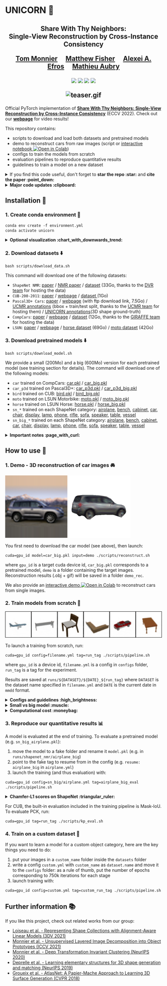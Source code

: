 # UNICORN :unicorn:

<div align="center">
<h2>
Share With Thy Neighbors:<br> Single-View Reconstruction by Cross-Instance Consistency
<p></p>

<a href="https://imagine.enpc.fr/~monniert/">Tom Monnier</a>&emsp;
<a href="https://techmatt.github.io/">Matthew Fisher</a>&emsp;
<a href="https://people.eecs.berkeley.edu/~efros/">Alexei A. Efros</a>&emsp;
<a href="https://imagine.enpc.fr/~aubrym/">Mathieu Aubry</a>

<p></p>

<a href="https://imagine.enpc.fr/~monniert/UNICORN/"><img 
src="https://img.shields.io/badge/-Webpage-blue.svg?colorA=333&logo=html5" height=35em></a>
<a href="https://arxiv.org/abs/2204.10310"><img 
src="https://img.shields.io/badge/-Paper-blue.svg?colorA=333&logo=arxiv" height=35em></a>
<a href="https://imagine.enpc.fr/~monniert/UNICORN/demo"><img 
src="https://img.shields.io/badge/-Demo-blue.svg?colorA=333&logo=googlecolab" height=35em></a>
<a href="https://imagine.enpc.fr/~monniert/UNICORN/ref.bib"><img 
src="https://img.shields.io/badge/-BibTeX-blue.svg?colorA=333&logo=latex" height=35em></a>
<p></p>

![teaser.gif](./media/teaser.gif)

</h2>
</div>

Official PyTorch implementation of [**Share With Thy Neighbors: Single-View Reconstruction by Cross-Instance Consistency**](https://arxiv.org/abs/2204.10310) (ECCV 2022).
Check out our [**webpage**](https://imagine.enpc.fr/~monniert/UNICORN) for video results!

This repository contains:

- scripts to download and load both datasets and pretrained models
- demo to reconstruct cars from raw images (script or [interactive notebook ![Open in Colab](https://colab.research.google.com/assets/colab-badge.svg)](https://imagine.enpc.fr/~monniert/UNICORN/demo))
- configs to train the models from scratch
- evaluation pipelines to reproduce quantitative results
- guidelines to train a model on a new dataset

<details>
<summary>If you find this code useful, don't forget to <b>star the repo :star:</b> and <b>cite the paper :point_down:</b></summary>

```
@inproceedings{monnier2022unicorn,
  title={{Share With Thy Neighbors: Single-View Reconstruction by Cross-Instance Consistency}},
  author={Monnier, Tom and Fisher, Matthew and Efros, Alexei A and Aubry, Mathieu},
  booktitle={{ECCV}},
  year={2022},
}
```

</details>

<details>
<summary><b>Major code updates :clipboard:</b></summary>

- 08/22: pytorch 1.10 instead of 1.5, big models, kp_eval.py, eval with gradient-based ICP with aniso scale, pascal3D car chamfer eval
- 05/22: first code release

</details>

## Installation :construction_worker:

### 1. Create conda environment :wrench:

```
conda env create -f environment.yml
conda activate unicorn
```

<details>
<summary><b>Optional visualization :chart_with_downwards_trend:</b></summary>
Some monitoring routines are implemented, you can use them by specifying your
visdom port in the config file. You will need to install visdom from source beforehand:

```
git clone https://github.com/facebookresearch/visdom
cd visdom && pip install -e .
```
</details>

### 2. Download datasets :arrow_down:

```
bash scripts/download_data.sh
```

This command will download one of the following datasets:

- `ShapeNet NMR`: [paper](https://arxiv.org/abs/1512.03012) / [NMR 
  paper](https://arxiv.org/abs/1711.07566) / 
  [dataset](https://s3.eu-central-1.amazonaws.com/avg-projects/differentiable_volumetric_rendering/data/NMR_Dataset.zip)
  (33Go, thanks to the [DVR 
  team](https://github.com/autonomousvision/differentiable_volumetric_rendering) for hosting 
  the data)
- `CUB-200-2011`: [paper](https://authors.library.caltech.edu/27452/1/CUB_200_2011.pdf) / 
  [webpage](http://www.vision.caltech.edu/visipedia/CUB-200-2011.html) /
  [dataset ](https://data.caltech.edu/tindfiles/serve/1239ea37-e132-42ee-8c09-c383bb54e7ff/) 
  (1Go)
- `Pascal3D+ Cars`: [paper](https://cvgl.stanford.edu/papers/xiang_wacv14.pdf) /
  [webpage](https://cvgl.stanford.edu/projects/pascal3d.html) (with ftp download link, 7.5Go) / [UCMR
  annotations](https://people.eecs.berkeley.edu/~shubham-goel/projects/ucmr/cachedir-others.tar.gz)
  (bbox + train/test split, thanks to the [UCMR team](https://github.com/shubham-goel/ucmr/) for hosting them) / 
  [UNICORN annotations](https://imagine.enpc.fr/~monniert/UNICORN/data/unicorn_anno.zip)(3D shape ground-truth)
- `CompCars`: [paper](http://mmlab.ie.cuhk.edu.hk/datasets/comp_cars/CompCars.pdf) / 
  [webpage](http://mmlab.ie.cuhk.edu.hk/datasets/comp_cars/) / 
  [dataset](https://s3.eu-central-1.amazonaws.com/avg-projects/giraffe/data/comprehensive_cars.zip) 
  (12Go, thanks to the [GIRAFFE team](https://github.com/autonomousvision/giraffe/) for 
  hosting the data)
- `LSUN`: [paper](http://arxiv.org/abs/1506.03365) / [webpage](https://www.yf.io/p/lsun) / 
  [horse dataset](http://dl.yf.io/lsun/objects/horse.zip) (69Go) / [moto 
  dataset](http://dl.yf.io/lsun/objects/motorbike.zip) (42Go)

### 3. Download pretrained models :arrow_down:

```
bash scripts/download_model.sh
```

We provide a small (200Mo) and a big (600Mo) version for each pretrained model (see training section for details).
The command will download one of the following models:

- `car` trained on CompCars: [car.pkl](https://drive.google.com/file/d/16aIw88ZiAUFUOOBFXdHOUNtJ1-w3zpJG/view?usp=sharing) / 
  [car_big.pkl](https://drive.google.com/file/d/1i7HF8EhI--EeES8X8GfN2wDzopulV5Z7/view?usp=sharing)
- `car_p3d` trained on Pascal3D+: [car_p3d.pkl](https://drive.google.com/file/d/1p3ow2LjgrkI3Rcdk-51w2qMg7vxV6doX/view?usp=sharing) /
  [car_p3d_big.pkl](https://drive.google.com/file/d/1N7njgw5tde9wWS6Nwc8WFgJJL61Xu_rs/view?usp=sharing)
- `bird` trained on CUB: [bird.pkl](https://drive.google.com/file/d/1nWrmMCjeJzK5nHhZ021CCYS-51LTpKHe/view?usp=sharing) /
  [bird_big.pkl](https://drive.google.com/file/d/1BsUFIYFnrwaMFzW25wx26vg8MS8hZloy/view?usp=sharing)
- `moto` trained on LSUN Motorbike: [moto.pkl](https://drive.google.com/file/d/1wuVjllVUSVWUyfoleSHd2qKiET-x-l1i/view?usp=sharing) /
  [moto_big.pkl](https://drive.google.com/file/d/1A9u-Pmc7UbC2n7Q3bfikFgKNFuKiq9jN/view?usp=sharing)
- `horse` trained on LSUN Horse: [horse.pkl](https://drive.google.com/file/d/1DoJ0HQ60veEPTmWB4JJ_NGQa5U_48Yhs/view?usp=sharing) /
  [horse_big.pkl](https://drive.google.com/file/d/1V6_XcegVNGHCRRwN2M_IvGL0_bcwhQtV/view?usp=sharing)
- `sn_*` trained on each ShapeNet category: 
  [airplane](https://drive.google.com/file/d/1WkqfL7zoOrPegHoZCFxy8kTI_DTnFj1W/view?usp=sharing), 
  [bench](https://drive.google.com/file/d/1__EgJZTtz2y3xI963vgY6j3-kTz8tHaC/view?usp=sharing), 
  [cabinet](https://drive.google.com/file/d/1Yql_enYUniDDP8HXhQ-ZD9hWuvpI6wj6/view?usp=sharing), 
  [car](https://drive.google.com/file/d/1nF_xJfdUsepUkN-i88WaJYpR8RHKCCxI/view?usp=sharing),
  [chair](https://drive.google.com/file/d/1sDdERppgW-q3pCoATCcbVrBNsY5cbPB6/view?usp=sharing),
  [display](https://drive.google.com/file/d/1q93zt9cJKO4rrNkQ2NkqqIHikd2xm0LG/view?usp=sharing),
  [lamp](https://drive.google.com/file/d/1kDV9ulT9ip1cQKamauX-YgPFuCnF1w3G/view?usp=sharing),
  [phone](https://drive.google.com/file/d/1MpUnyb9w6ZE7_EKUkz35JdADRueW9zDO/view?usp=sharing),
  [rifle](https://drive.google.com/file/d/1L5TXJldoeoBshgHuPd3rsSAmz_lCMnjt/view?usp=sharing),
  [sofa](https://drive.google.com/file/d/1u2Mi4hf2_pfmWVLEcsrekaNcrK-6XOew/view?usp=sharing),
  [speaker](https://drive.google.com/file/d/1ZoEOmtnB6aYH05fD0tJba038Wbk1ZLf7/view?usp=sharing),
  [table](https://drive.google.com/file/d/1MwGZpFaadA-3fA1WpXKmX-v7btXcuZJ7/view?usp=sharing),
  [vessel](https://drive.google.com/file/d/1-2Jwek4GmYDciRNu2K6zsMlyW7c3krBl/view?usp=sharing)
- `sn_big_*` trained on each ShapeNet category: 
  [airplane](https://drive.google.com/file/d/1LHWcswUfMwZpuihb8ZC5IJnvJxZcRpEF/view?usp=sharing),
  [bench](https://drive.google.com/file/d/1fm5uc_i_KR1fHcdzg3lK3pShtfEdbsnn/view?usp=sharing),
  [cabinet](https://drive.google.com/file/d/1MB32hZrmRBSmMoKmewbiLB51eqSu6-bd/view?usp=sharing),
  [car](https://drive.google.com/file/d/1aMPFkXAkDKa9CDy9iX5RTzjDO5N8h0t7/view?usp=sharing),
  [chair](https://drive.google.com/file/d/1pzsZ482Q5utMUeYjehkYpRO3Eo7Rkg4h/view?usp=sharing),
  [display](https://drive.google.com/file/d/1_6I9K3rtv81uj-cRvFT9Nyqn1nBrj6zf/view?usp=sharing),
  [lamp](https://drive.google.com/file/d/15Gg4CB7oOWwmKCGcZ8BIyZzA38buVLRM/view?usp=sharing),
  [phone](https://drive.google.com/file/d/1kyWehfJN8lUojqMXLNTdgDVFt_wDFmbI/view?usp=sharing),
  [rifle](https://drive.google.com/file/d/1FIMAK-hnW8UvEY1YRsJZV7W97_t47_BT/view?usp=sharing),
  [sofa](https://drive.google.com/file/d/19ZHsc9XbNRi6u3uhMx8s4v0jFSgFw-vf/view?usp=sharing),
  [speaker](https://drive.google.com/file/d/1YJgDm4EYP33DG2pyUHgHnjajMyLI_WPJ/view?usp=sharing),
  [table](https://drive.google.com/file/d/1UrQCuk_bDiv9rx4ZAhFTiqSJNUKIf-AW/view?usp=sharing),
  [vessel](https://drive.google.com/file/d/1r0Ae3LQGKGDeoGGTwCLj22cMjUnA-B-S/view?usp=sharing)

<details>
<summary><b>Important notes :page_with_curl:</b></summary>

1. :exclamation:<b>These small models correspond to an old version of the code</b>, with in particular less training iterations. We release 
them for retrocompatibility and completeness, retrain from scratch for a thorough comparison.
2. it may happen that `gdown` hangs, if so you can download them manually with the gdrive links and move them to the `models` folder.

</details>


## How to use :rocket:

### 1. Demo - 3D reconstruction of car images :oncoming_automobile:

![example_car.png](./media/example_car.png)
![example_rec.gif](./media/example_rec.gif)

You first need to download the car model (see above), then launch:

```
cuda=gpu_id model=car_big.pkl input=demo ./scripts/reconstruct.sh
```

where `gpu_id` is a target cuda device id, `car_big.pkl` corresponds to a pretrained model, `demo` is a folder containing the target images.
Reconstruction results (.obj + gif) will be saved in a folder `demo_rec`.

We also provide an [interactive demo ![Open in Colab](https://colab.research.google.com/assets/colab-badge.svg)](https://imagine.enpc.fr/~monniert/UNICORN/demo)
to reconstruct cars from single images.

### 2. Train models from scratch :runner:

![shapenet.gif](./media/shapenet.gif)

To launch a training from scratch, run:

```
cuda=gpu_id config=filename.yml tag=run_tag ./scripts/pipeline.sh
```

where `gpu_id` is a device id, `filename.yml` is a config in `configs` folder, `run_tag` is a tag for the experiment.

Results are saved at `runs/${DATASET}/${DATE}_${run_tag}` where `DATASET` is the dataset name 
specified in `filename.yml` and `DATE` is the current date in `mmdd` format.

<details>
<summary><b>Configs and guidelines :high_brightness:</b></summary>

Available configs are:

- `sn/*.yml`, `sn_big/*.yml` for each ShapeNet category
- `car.yml`, `car_big.yml` for CompCars dataset
- `cub.yml`, `cub_big.yml` for CUB-200 dataset
- `horse.yml`, `horse_big.yml` for LSUN Horse dataset
- `moto.yml`, `horse_big.yml` for LSUN Motorbike dataset
- `p3d_car.yml`, `p3d_car_big.yml` for Pascal3D+ Car dataset

**:exclamation:NB: we advocate to always check the results after the first stage.** In particular for cases like birds or horses, learning can fall 
into bad minima with bad prototypical shapes. If so, relaunch with a different seed.
</details>

<details>
<summary><b>Small vs big model :muscle:</b></summary>

We provide two configs to train a small and a big version of the model. Both versions give great results, the main benefit of the bigger model
is slightly more detailed textures. The architecture differences are:

- a shared backbone vs separate backbones
- 32/128/128 vs 64/512/256 code sizes for shape/texture/background
- 16 vs 64 minimal number of channels in the generators

For faster experiments and prototyping, <b>we advocate the training of the small version</b>.
</details>

<details>
<summary><b>Computational cost :moneybag:</b></summary>

On a single GPU, the approximate training times are:

- roughly 3 days for ShapeNet on a V100
- roughly 10 days for real-image datasets on a 2080Ti

</details>

### 3. Reproduce our quantitative results :bar_chart:

A model is evaluated at the end of training. To evaluate a pretrained model (e.g. `sn_big_airplane.pkl`):

1. move the model to a fake folder and rename it `model.pkl` (e.g. in `runs/shapenet_nmr/airplane_big`)
2. point to the fake tag to resume from in the config (e.g. `resume: airplane_big` in `airplane.yml`)
3. launch the training (and thus evaluation) with:

```
cuda=gpu_id config=sn_big/airplane.yml tag=airplane_big_eval ./scripts/pipeline.sh
```

<details>
<summary><b>Chamfer-L1 scores on ShapeNet :triangular_ruler:</b></summary>

| airplane | bench | cabinet | car | chair | display | lamp | phone | rifle | sofa | speaker | table | vessel | mean |
|---|---|---|---|---|---|---|---|---|---|---|---|---|---|
| 0.110 | 0.159 | 0.137 | 0.168 | 0.253 | 0.220 | 0.523 | 0.127 | 0.097 | 0.192 | 0.224 | 0.243 | 0.155 | 0.201 |

</details>

For CUB, the built-in evaluation included in the training pipeline is Mask-IoU. To evaluate PCK, run:

```
cuda=gpu_id tag=run_tag ./scripts/kp_eval.sh
```

### 4. Train on a custom dataset :crystal_ball:

If you want to learn a model for a custom object category, here are the key things you need 
to do:

1. put your images in a `custom_name` folder inside the `datasets` folder
2. write a config `custom.yml` with `custom_name` as `dataset.name` and move it to the `configs` folder: as a rule of thumb, put the number of epochs corresponding to 750k iterations for each stage
3. launch training with:

```
cuda=gpu_id config=custom.yml tag=custom_run_tag ./scripts/pipeline.sh
```

## Further information :books:

If you like this project, check out related works from our group:

- [Loiseau et al. - Representing Shape Collections with Alignment-Aware Linear Models (3DV
  2021)](https://romainloiseau.github.io/deep-linear-shapes/)
- [Monnier et al. - Unsupervised Layered Image Decomposition into Object Prototypes (ICCV
  2021)](https://imagine.enpc.fr/~monniert/DTI-Sprites/)
- [Monnier et al. - Deep Transformation Invariant Clustering (NeurIPS 
  2020)](https://imagine.enpc.fr/~monniert/DTIClustering/)
- [Deprelle et al. - Learning elementary structures for 3D shape generation and matching 
  (NeurIPS 2019)](https://imagine.enpc.fr/~deprellt/atlasnet2/)
- [Groueix et al. - AtlasNet: A Papier-Mache Approach to Learning 3D Surface Generation (CVPR 
  2018)](https://imagine.enpc.fr/~groueixt/atlasnet/)
